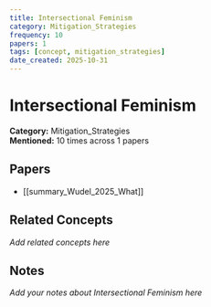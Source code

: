 ```yaml
---
title: Intersectional Feminism
category: Mitigation_Strategies
frequency: 10
papers: 1
tags: [concept, mitigation_strategies]
date_created: 2025-10-31
---
```


# Intersectional Feminism

**Category:** Mitigation_Strategies  
**Mentioned:** 10 times across 1 papers

## Papers

- [[summary_Wudel_2025_What]]

## Related Concepts

*Add related concepts here*

## Notes

*Add your notes about Intersectional Feminism here*
